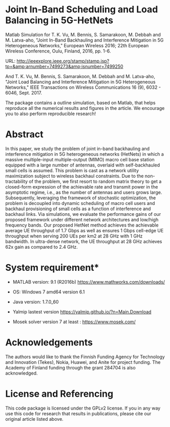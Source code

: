# Joint In-Band Scheduling and Load Balancing in 5G-HetNets
Matlab Simulation for T. K. Vu, M. Bennis, S. Samarakoon, M. Debbah and M. Latva-aho, "Joint In-Band Backhauling and Interference Mitigation in 5G Heterogeneous Networks," European Wireless 2016; 22th European Wireless Conference, Oulu, Finland, 2016, pp. 1-6. 

URL: http://ieeexplore.ieee.org/stamp/stamp.jsp?tp=&amp;arnumber=7499273&amp;isnumber=7499250

And T. K. Vu, M. Bennis, S. Samarakoon, M. Debbah and M. Latva-aho, "Joint Load Balancing and Interference Mitigation in 5G Heterogeneous Networks," IEEE Transactions on Wireless Communications 16 (9), 6032 - 6046, Sept. 2017.

The package contains a outline simulation, based on Matlab, that helps reproduce all the numerical results and figures in the article. We encourage you to also perform reproducible research!

# Abstract 
In this paper, we study the problem of joint in-band backhauling and interference mitigation in 5G heterogeneous networks (HetNets) in which a massive multiple-input multiple-output (MIMO) macro cell base station equipped with a large number of antennas, overlaid with self-backhauled small cells is assumed. This problem is cast as a network utility maximization subject to wireless backhaul constraints. Due to the non-tractability of the problem, we first resort to random matrix theory to get a closed-form expression of the achievable rate and transmit power in the asymptotic regime, i.e., as the number of antennas and users grows large. Subsequently, leveraging the framework of stochastic optimization, the problem is decoupled into dynamic scheduling of macro cell users and backhaul provisioning of small cells as a function of interference and backhaul links. Via simulations, we evaluate the performance gains of our proposed framework under different network architectures and low/high frequency bands. Our proposed HetNet method achieves the achievable average UE throughput of 1.7 Gbps as well as ensures 1 Gbps cell-edge UE throughput when serving 200 UEs per km2 at 28 GHz with 1 GHz bandwidth. In ultra-dense network, the UE throughput at 28 GHz achieves 62x gain as compared to 2.4 GHz.

# System requirement*
-  MATLAB version: 9.1 (R2016b)  https://www.mathworks.com/downloads/

- OS: Windows 7 amd64 version 6.1

- Java version: 1.7.0_60

- Yalmip lastest version https://yalmip.github.io/?n=Main.Download

- Mosek solver version 7 at least : https://www.mosek.com/

# Acknowledgements
The authors would like to thank the Finnish Funding Agency for Technology and Innovation (Tekes), Nokia, Huawei, and Anite for project funding. The Academy of Finland funding through the grant 284704 is also acknowledged.

# License and Referencing
This code package is licensed under the GPLv2 license. If you in any way use this code for research that results in publications, please cite our original article listed above.
